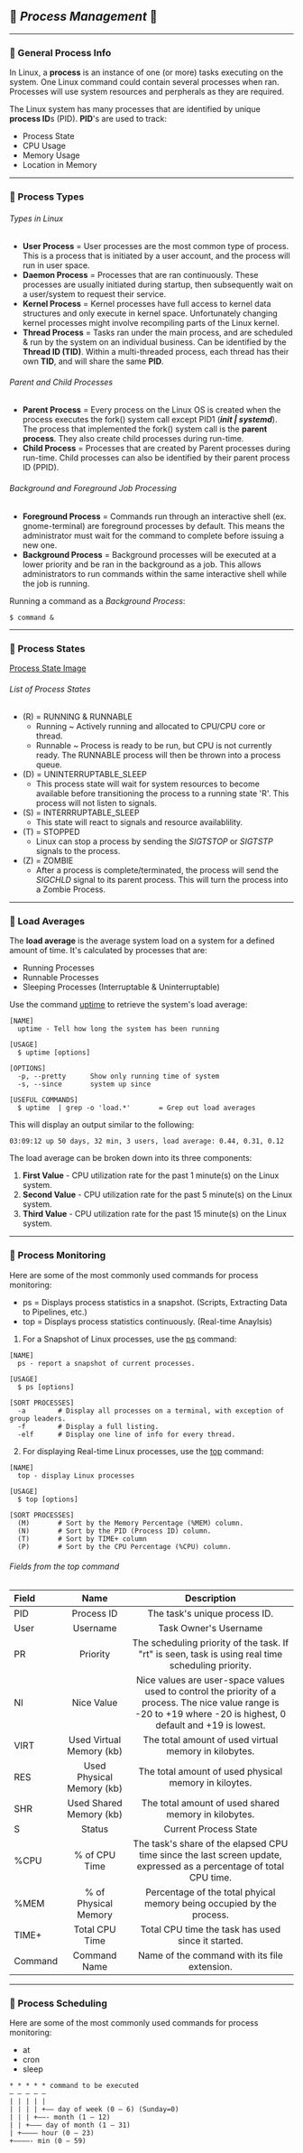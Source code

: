 <!--Processes-->
## :japanese_ogre: *Process Management* :japanese_ogre:
___

<!--General-->
### :sushi: General Process Info
In Linux, a **process** is an instance of one (or more) tasks executing on the system. One Linux command could contain several processes when ran. Processes will use system resources and perpherals as they are required.

The Linux system has many processes that are identified by unique **process ID**s (PID). **PID**'s are used to track:
- Process State
- CPU Usage
- Memory Usage
- Location in Memory
___

<!--Process_Types-->
### :rice_ball: Process Types
###### Types in Linux
- **User Process** = User processes are the most common type of process. This is a process that is initiated by a user account, and the process will run in user space.
- **Daemon Process** = Processes that are ran continuously. These processes are usually initiated during startup, then subsequently wait on a user/system to request their service.
- **Kernel Process** = Kernel processes have full access to kernel data structures and only execute in kernel space. Unfortunately changing kernel processes might involve recompiling parts of the Linux kernel.
- **Thread Process** = Tasks ran under the main process, and are scheduled & run by the system on an individual business. Can be identified by the **Thread ID (TID)**. Within a multi-threaded process, each thread has their own **TID**, and will share the same **PID**.

###### Parent and Child Processes
- **Parent Process** = Every process on the Linux OS is created when the process executes the fork() system call except PID1 (***init | systemd***). The process that implemented the fork() system call is the **parent process**. They also create child processes during run-time.
- **Child Process** = Processes that are created by Parent processes during run-time. Child processes can also be identified by their parent process ID (PPID).

###### Background and Foreground Job Processing
- **Foreground Process** = Commands run through an interactive shell (ex. gnome-terminal) are foreground processes by default. This means the administrator must wait for the command to complete before issuing a new one.
- **Background Process** = Background processes will be executed at a lower priority and be ran in the background as a job. This allows administrators to run commands within the same interactive shell while the job is running.

Running a command as a _Background Process_:
```
$ command &
```
___

<!--Process_States-->
### :ramen: Process States
[Process State Image](https://www.baeldung.com/linux/process-states)

###### List of Process States
- (R) = RUNNING & RUNNABLE
  - Running ~ Actively running and allocated to CPU/CPU core or thread.
  - Runnable ~ Process is ready to be run, but CPU is not currently ready. The RUNNABLE process will then be thrown into a process queue.
- (D) = UNINTERRUPTABLE_SLEEP
  - This process state will wait for system resources to become available before transitioning the process to a running state 'R'. This process will not listen to signals.
- (S) = INTERRRUPTABLE_SLEEP
  - This state will react to signals and resource availablility.
- (T) = STOPPED
  - Linux can stop a process by sending the _SIGTSTOP_ or _SIGTSTP_ signals to the process.
- (Z) = ZOMBIE
  - After a process is complete/terminated, the process will send the _SIGCHLD_ signal to its parent process. This will turn the process into a Zombie Process.
___

### :fried_shrimp: Load Averages
The **load average** is the average system load on a system for a defined amount of time. It's calculated by processes that are:
- Running Processes
- Runnable Processes
- Sleeping Processes (Interruptable & Uninterruptable)

Use the command [uptime](https://man7.org/linux/man-pages/man1/uptime.1.html) to retrieve the system's load average:
```
[NAME]
  uptime - Tell how long the system has been running

[USAGE]
  $ uptime [options]

[OPTIONS]
  -p, --pretty      Show only running time of system
  -s, --since       system up since
  
[USEFUL COMMANDS]
  $ uptime  | grep -o 'load.*'       = Grep out load averages
```
This will display an output similar to the following:
```
03:09:12 up 50 days, 32 min, 3 users, load average: 0.44, 0.31, 0.12
```

The load average can be broken down into its three components:
1. **First Value** - CPU utilization rate for the past 1 minute(s) on the Linux system.
2. **Second Value** - CPU utilization rate for the past 5 minute(s) on the Linux system.
3. **Third Value** - CPU utilization rate for the past 15 minute(s) on the Linux system.
___

<!--Process_Monitoring-->
### :bento: Process Monitoring
Here are some of the most commonly used commands for process monitoring:
- ps = Displays process statistics in a snapshot. (Scripts, Extracting Data to Pipelines, etc.)
- top = Displays process statistics continuously. (Real-time Anaylsis)

1. For a Snapshot of Linux processes, use the [ps](https://man7.org/linux/man-pages/man1/ps.1.html) command:
```
[NAME]
  ps - report a snapshot of current processes.
  
[USAGE]
  $ ps [options]
  
[SORT PROCESSES]
  -a        # Display all processes on a terminal, with exception of group leaders.
  -f        # Display a full listing.
  -elf      # Display one line of info for every thread.
```

2. For displaying Real-time Linux processes, use the [top](https://man7.org/linux/man-pages/man1/top.1.html) command:
```
[NAME]
  top - display Linux processes
  
[USAGE]
  $ top [options]
  
[SORT PROCESSES]
  (M)       # Sort by the Memory Percentage (%MEM) column.
  (N)       # Sort by the PID (Process ID) column.
  (T)       # Sort by TIME+ column
  (P)       # Sort by the CPU Percentage (%CPU) column.
```

###### Fields from the top command
Field | Name | Description
:------|:------:|:------:
PID | Process ID | The task's unique process ID.
User | Username | Task Owner's Username
PR | Priority | The scheduling priority of the task. If "rt" is seen, task is using real time scheduling priority.
NI | Nice Value | Nice values are user-space values used to control the priority of a process. The nice value range is -20 to +19 where -20 is highest, 0 default and +19 is lowest.
VIRT | Used Virtual Memory (kb) | The total amount of used virtual memory in kilobytes.
RES | Used Physical Memory (kb) | The total amount of used physical memory in kiloytes.
SHR | Used Shared Memory (kb) | The total amount of used shared memory in kilobytes.
S | Status | Current Process State
%CPU | % of CPU Time | The task's share of the elapsed CPU time since the last screen update, expressed as a percentage of total CPU time.
%MEM | % of Physical Memory | Percentage of the total phyical memory being occupied by the process.
TIME+ | Total CPU Time | Total CPU time the task has used since it started.
Command | Command Name | Name of the command with its file extension.
___

<!--Process_Monitoring-->
### :takeout_box: Process Scheduling
Here are some of the most commonly used commands for process monitoring:
- at
- cron
- sleep

```
* * * * * command to be executed
– – – – –
| | | | |
| | | | +—– day of week (0 – 6) (Sunday=0)
| | | +——- month (1 – 12)
| | +——— day of month (1 – 31)
| +———– hour (0 – 23)
+————- min (0 – 59)
```
